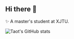 ## Hi there 👋
✨ A master's student at XJTU.

![Taot's GitHub stats](https://github-readme-stats.vercel.app/api?username=xiaguwuwu)
<!--
**xiaguwuwu/xiaguwuwu** is a ✨ _special_ ✨ repository because its `README.md` (this file) appears on your GitHub profile.

Here are some ideas to get you started:

- 🔭 I’m currently working on ...
- 🌱 I’m currently learning ...
- 👯 I’m looking to collaborate on ...
- 🤔 I’m looking for help with ...
- 💬 Ask me about ...
- 📫 How to reach me: ...
- 😄 Pronouns: ...
- ⚡ Fun fact: ...
-->
